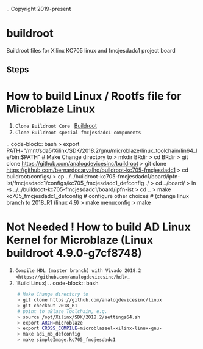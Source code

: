 ..  Copyright 2019-present 

# buildroot
Buildroot files for Xilinx KC705 linux and fmcjesdadc1 project board

## Steps



How to build Linux / Rootfs file for Microblaze Linux
=====================================

1. `Clone Buildroot Core ` [Buildroot](https://github.com/buildroot)
2. `Clone Buildroot special fmcjesdadc1 components`

.. code-block:: bash 
    > export PATH="/mnt/sda5/Xilinx/SDK/2018.2/gnu/microblaze/linux_toolchain/lin64_le/bin:$PATH"
    # Make Change directory to
    > mkdir BRdir
    > cd BRdir
    > git clone https://github.com/analogdevicesinc/buildroot
    > git clone https://github.com/bernardocarvalho/buildroot-kc705-fmcjesdadc1
    > cd buildroot/configs/
    > cp ../../buildroot-kc705-fmcjesdadc1/board/ipfn-ist/fmcjesdadc1/configs/kc705_fmcjesdadc1_defconfig ./
    > cd ../board/
    > ln -s ../../buildroot-kc705-fmcjesdadc1/board/ipfn-ist
    > cd ..
    > make kc705_fmcjesdadc1_defconfig
    # configure other choices 
    # (change linux branch to 2018_R1 (linux 4.9) 
    > make menuconfig
    > make

Not Needed ! How to build AD Linux Kernel for Microblaze (Linux buildroot 4.9.0-g7cf8748) 
=====================================

1. `Compile HDL (master branch) with Vivado 2018.2  <https://github.com/analogdevicesinc/hdl>`_
2. `Build Linux)
.. code-block:: bash
 
```bash
    # Make Change directory to
    > git clone https://github.com/analogdevicesinc/linux
    > git checkout 2018_R1
    # point to uBlaze Toolchain, e.g.
    > source /opt/Xilinx/SDK/2018.2/settings64.sh
    > export ARCH=microblaze
    > export CROSS_COMPILE=microblazeel-xilinx-linux-gnu-
    > make adi_mb_defconfig
    > make simpleImage.kc705_fmcjesdadc1
```
